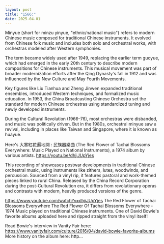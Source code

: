 ```yaml
---
layout: post
title: "1566:"
date: 2025-04-01
---
```


Minyue (short for minzu yinyue, "ethnic/national music") refers to modern Chinese music composed for traditional Chinese instruments. It evolved from Chinese folk music and includes both solo and orchestral works, with orchestras modeled after Western symphonies.

The term became widely used after 1949, replacing the earlier term guoyue, which had emerged in the early 20th century to describe modern compositions for Chinese instruments. This musical movement was part of broader modernization efforts after the Qing Dynasty's fall in 1912 and was influenced by the New Culture and May Fourth Movements.

Key figures like Liu Tianhua and Zheng Jinwen expanded traditional ensembles, introduced Western techniques, and formalized music education. In 1953, the China Broadcasting Chinese Orchestra set the standard for modern Chinese orchestras using standardized tuning and newly developed instruments.

During the Cultural Revolution (1966–76), most orchestras were disbanded, and music was politically driven. But in the 1980s, orchestral minyue saw a revival, including in places like Taiwan and Singapore, where it is known as huayue.

Here's 大寨紅花遍地開 : 民族器樂曲 (The Red Flower of Tachai Blossoms Everywhere: Music Played on National Instruments), a 1974 album by various artists. 
https://youtu.be/dhjiJUpYjes

This recording of showcases postwar developments in traditional Chinese orchestral music, using instruments like zithers, lutes, woodwinds, and percussion. Sourced from a vinyl rip, it features pastoral and work-themed pieces linked to rural China. Released by the China Record Corporation during the post-Cultural Revolution era, it differs from revolutionary operas and contrasts with modern, heavily produced versions of the genre.

https://www.youtube.com/watch?v=dhjiJUpYjes
The Red Flower of Tachai Blossoms Everywhere
The Red Flower Of Tachai Blossoms Everywhere - 1974
Music played on traditional Chinese instruments. One of David Bowie's favorite albums uploaded here and ripped straight from the vinyl itself!

Read Bowie's interview in Vanity Fair here: https://www.vanityfair.com/culture/2016/04/david-bowie-favorite-albums
More history on the album here: http...
